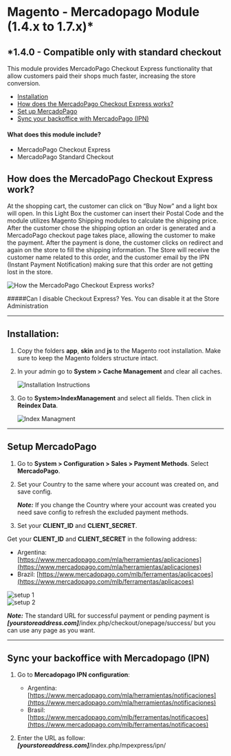 # Magento - Mercadopago Module (1.4.x to 1.7.x)*
*1.4.0 - Compatible only with standard checkout
---

This module provides MercadoPago Checkout Express functionality that allow customers paid their shops much faster, increasing the store conversion.

* [Installation](#usage)
* [How does the MercadoPago Checkout Express works?](#howto)
* [Set up MercadoPago](#Setup)
* [Sync your backoffice with MercadoPago (IPN)](#IPN)

#### What does this module include?
* MercadoPago Checkout Express
* MercadoPago Standard Checkout

<a name="howto"></a>
## How does the MercadoPago Checkout Express work?
At the shopping cart, the customer can click on “Buy Now” and a light box will open. In this Light Box the customer can insert their Postal Code and the module utilizes Magento Shipping modules to calculate the shipping price.
After the customer chose the shipping option an order is generated and a MercadoPago checkout page takes place, allowing the customer to make the payment.  After the payment is done, the customer clicks on redirect and again on the store to fill the shipping information.
The Store will receive the customer name related to this order, and the customer email by the IPN (Instant Payment Notification) making sure that this order are not getting lost in the store.

![How the MercadoPago Checkout Express works?](https://raw.github.com/mercadopago/cart-magento/master/README.img/howto.png)
 
#####Can I disable Checkout Express?
Yes.  You can disable it at the Store Administration

---

<a name="usage"></a>
## Installation:

1. Copy the folders **app**, **skin** and **js** to the Magento root installation. Make sure to keep the Magento folders structure intact.
2. In your admin go to **System > Cache Management** and clear all caches.

	![Installation Instructions](https://raw.github.com/mercadopago/cart-magento/master/README.img/installation.png)<br />
3. Go to **System>IndexManagement** and select all fields. Then click in **Reindex Data**.

	![Index Managment](https://raw.github.com/mercadopago/cart-magento/master/README.img/indexmanagment.png)

---
<a name="Setup"></a>
## Setup MercadoPago

1. Go to **System > Configuration > Sales > Payment Methods**. Select **MercadoPago**.

2. Set your Country to the same where your account was created on, and save config.

	***Note:*** If you change the Country where your account was created you need save config to refresh the excluded payment methods.


3. Set your **CLIENT_ID** and **CLIENT_SECRET**.

Get your **CLIENT_ID** and **CLIENT_SECRET** in the following address:
* Argentina: [https://www.mercadopago.com/mla/herramientas/aplicaciones](https://www.mercadopago.com/mla/herramientas/aplicaciones)
* Brazil: [https://www.mercadopago.com/mlb/ferramentas/aplicacoes](https://www.mercadopago.com/mlb/ferramentas/aplicacoes)

![setup 1](https://raw.github.com/mercadopago/cart-magento/master/README.img/setup.png)<br />
![setup 2](https://raw.github.com/mercadopago/cart-magento/master/README.img/setup2.png)<br />

***Note:*** The standard URL for successful payment or pending payment is ***[yourstoreaddress.com]***/index.php/checkout/onepage/success/ but you can use any page as you want.

---

<a name="IPN"></a>
## Sync your backoffice with Mercadopago (IPN) 

1. Go to **Mercadopago IPN configuration**:
    * Argentina: [https://www.mercadopago.com/mla/herramientas/notificaciones](https://www.mercadopago.com/mla/herramientas/notificaciones)
    * Brasil: [https://www.mercadopago.com/mlb/ferramentas/notificacoes](https://www.mercadopago.com/mlb/ferramentas/notificacoes)<br />

2. Enter the URL as follow: ***[yourstoreaddress.com]***/index.php/mpexpress/ipn/
